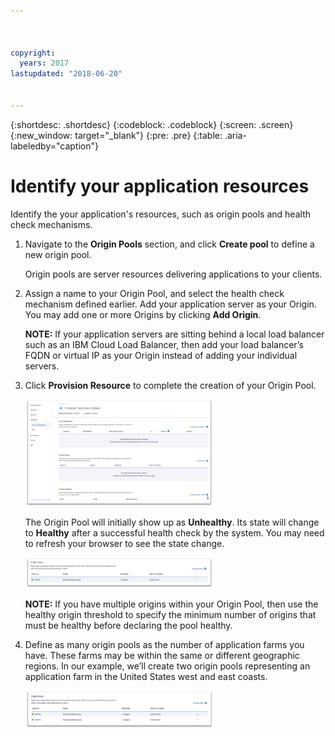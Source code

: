 ```yaml
---



copyright:
  years: 2017
lastupdated: "2018-06-20"


---
```


{:shortdesc: .shortdesc}
{:codeblock: .codeblock}
{:screen: .screen}
{:new_window: target="_blank"}
{:pre: .pre}
{:table: .aria-labeledby="caption"}

# Identify your application resources
Identify the your application's resources, such as origin pools and health check mechanisms.
 
1. Navigate to the **Origin Pools** section, and click **Create pool** to define a new origin pool. 

   Origin pools are server resources delivering applications to your clients. 
   
2. Assign a name to your Origin Pool, and select the health check mechanism defined earlier. Add your application server as your Origin. You may add one or more Origins by clicking **Add Origin**. 

   **NOTE:** If your application servers are sitting behind a local load balancer such as an IBM Cloud Load Balancer, then add your load balancer’s FQDN or virtual IP as your Origin instead of adding your individual servers. 
      
3. Click **Provision Resource** to complete the creation of your Origin Pool.  

   <img src="images/Reliability6.png" alt="drawing" style="width: 300px;"/>
   
   The Origin Pool will initially show up as **Unhealthy**. Its state will change to **Healthy** after a successful health check by the system. You may need to refresh your browser to see the state change. 
   
   <img src="images/Reliability9.png" alt="drawing" style="width: 300px;"/>
   
   **NOTE:** If you have multiple origins within your Origin Pool, then use the healthy origin threshold to specify the minimum number of origins that must be healthy before declaring the pool healthy. 

4. Define as many origin pools as the number of application farms you have. These farms may be within the same or different geographic regions. In our example, we’ll create two origin pools representing an application farm in the United States west and east coasts. 

   <img src="images/Reliability10.png" alt="drawing" style="width: 300px;"/>
